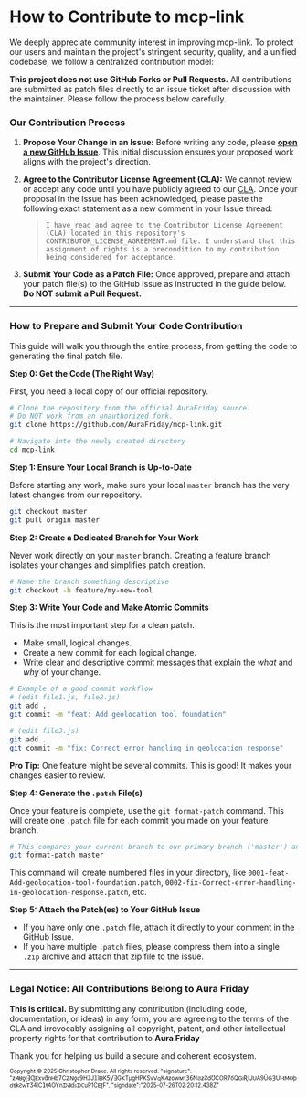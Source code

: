 # How to Contribute to mcp-link

We deeply appreciate community interest in improving mcp-link. To protect our users and maintain the project's stringent security, quality, and a unified codebase, we follow a centralized contribution model:

**This project does not use GitHub Forks or Pull Requests.** All contributions are submitted as patch files directly to an issue ticket after discussion with the maintainer. Please follow the process below carefully.

### Our Contribution Process

1.  **Propose Your Change in an Issue:** Before writing any code, please **[open a new GitHub Issue](https://github.com/AuraFriday/mcp-link/issues/new/choose)**. This initial discussion ensures your proposed work aligns with the project's direction.

2.  **Agree to the Contributor License Agreement (CLA):** We cannot review or accept any code until you have publicly agreed to our [CLA](CONTRIBUTOR_LICENSE_AGREEMENT.md). Once your proposal in the Issue has been acknowledged, please paste the following exact statement as a new comment in your Issue thread:
    > `I have read and agree to the Contributor License Agreement (CLA) located in this repository's CONTRIBUTOR_LICENSE_AGREEMENT.md file. I understand that this assignment of rights is a precondition to my contribution being considered for acceptance.`

3.  **Submit Your Code as a Patch File:** Once approved, prepare and attach your patch file(s) to the GitHub Issue as instructed in the guide below. **Do NOT submit a Pull Request.**

---

### How to Prepare and Submit Your Code Contribution

This guide will walk you through the entire process, from getting the code to generating the final patch file.

**Step 0: Get the Code (The Right Way)**

First, you need a local copy of our official repository.

```bash
# Clone the repository from the official AuraFriday source.
# Do NOT work from an unauthorized fork.
git clone https://github.com/AuraFriday/mcp-link.git

# Navigate into the newly created directory
cd mcp-link
```

**Step 1: Ensure Your Local Branch is Up-to-Date**

Before starting any work, make sure your local `master` branch has the very latest changes from our repository.

```bash
git checkout master
git pull origin master
```

**Step 2: Create a Dedicated Branch for Your Work**

Never work directly on your `master` branch. Creating a feature branch isolates your changes and simplifies patch creation.

```bash
# Name the branch something descriptive
git checkout -b feature/my-new-tool
```

**Step 3: Write Your Code and Make Atomic Commits**

This is the most important step for a clean patch.
*   Make small, logical changes.
*   Create a new commit for each logical change.
*   Write clear and descriptive commit messages that explain the *what* and *why* of your change.

```bash
# Example of a good commit workflow
# (edit file1.js, file2.js)
git add .
git commit -m "feat: Add geolocation tool foundation"

# (edit file3.js)
git add .
git commit -m "fix: Correct error handling in geolocation response"
```
**Pro Tip:** One feature might be several commits. This is good! It makes your changes easier to review.

**Step 4: Generate the `.patch` File(s)**

Once your feature is complete, use the `git format-patch` command. This will create one `.patch` file for each commit you made on your feature branch.

```bash
# This compares your current branch to our primary branch ('master') and creates the patches.
git format-patch master
```
This command will create numbered files in your directory, like `0001-feat-Add-geolocation-tool-foundation.patch`, `0002-fix-Correct-error-handling-in-geolocation-response.patch`, etc.

**Step 5: Attach the Patch(es) to Your GitHub Issue**

*   If you have only one `.patch` file, attach it directly to your comment in the GitHub Issue.
*   If you have multiple `.patch` files, please compress them into a single `.zip` archive and attach that zip file to the issue.

---

### Legal Notice: All Contributions Belong to Aura Friday

**This is critical.** By submitting any contribution (including code, documentation, or ideas) in any form, you are agreeing to the terms of the CLA and irrevocably assigning all copyright, patent, and other intellectual property rights for that contribution to **Aura Friday**

Thank you for helping us build a secure and coherent ecosystem.

<small><sup>Copyright © 2025 Christopher Drake. All rights reserved. "signature": "ƶ𝛢ȣƍʈƎɊⴹхvƌոᎻb𝟩Cꓜꓠƍꙅ𝟫Н𝟚J𝟙īᗷΚ𝟧ƴƎGꓗТμɡНРΚЅѵꓦԛΚ𝐴ƶօwᴍτ𝟥𝟨ΝϨƶƧdƱCΟR𝟩бQꓖıƦƖЈꓴА9ŪꓖȜUⲘꓟⲞþԁƽkꙄԝꓔӠ4lϹ𝟣ŧ𝘈OYոᗪƋɗꜱᗪ𐐕uΡ1ϹꓰʈF". "signdate":"2025-07-26T02:20:12.438Z" </sup></small>